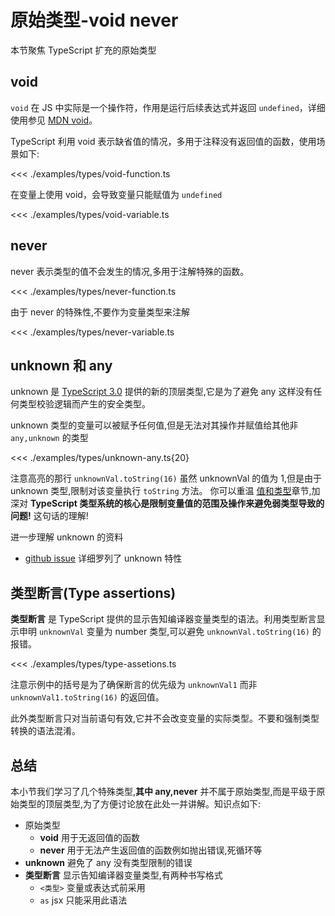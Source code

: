 # 原始类型-void never

本节聚焦 TypeScript 扩充的原始类型

## void
`void` 在 JS 中实际是一个操作符，作用是运行后续表达式并返回 `undefined`，详细使用参见 [MDN void](https://developer.mozilla.org/en-US/docs/Web/JavaScript/Reference/Operators/void)。

TypeScript 利用 void 表示缺省值的情况，多用于注释没有返回值的函数，使用场景如下:

<<< ./examples/types/void-function.ts

在变量上使用 void，会导致变量只能赋值为 `undefined` 

<<< ./examples/types/void-variable.ts

## never
never 表示类型的值不会发生的情况,多用于注解特殊的函数。

<<< ./examples/types/never-function.ts

由于 never 的特殊性,不要作为变量类型来注解

<<< ./examples/types/never-variable.ts

## unknown 和 any
unknown 是 [TypeScript 3.0](https://www.typescriptlang.org/docs/handbook/release-notes/typescript-3-0.html#new-unknown-top-type) 提供的新的顶层类型,它是为了避免 any 这样没有任何类型校验逻辑而产生的安全类型。

unknown 类型的变量可以被赋予任何值,但是无法对其操作并赋值给其他非 
`any,unknown` 的类型

<<< ./examples/types/unknown-any.ts{20}

注意高亮的那行 `unknownVal.toString(16)` 虽然 unknownVal 的值为 1,但是由于 unknown 类型,限制对该变量执行 `toString` 方法。
你可以重温 [值和类型](./2.1.primitive-types.md#值和类型)章节,加深对 **TypeScript 类型系统的核心是限制变量值的范围及操作来避免弱类型导致的问题!** 这句话的理解!


进一步理解 unknown 的资料
* [github issue](https://github.com/Microsoft/TypeScript/pull/24439) 详细罗列了 unknown 特性

## 类型断言(Type assertions)
**类型断言** 是 TypeScript 提供的显示告知编译器变量类型的语法。利用类型断言显示申明 `unknownVal` 变量为 number 类型,可以避免 `unknownVal.toString(16)` 的报错。

<<< ./examples/types/type-assetions.ts

注意示例中的括号是为了确保断言的优先级为 `unknownVal1` 而非 `unknownVal1.toString(16)` 的返回值。

此外类型断言只对当前语句有效,它并不会改变变量的实际类型。不要和强制类型转换的语法混淆。

## 总结
本小节我们学习了几个特殊类型,**其中 any,never** 并不属于原始类型,而是平级于原始类型的顶层类型,为了方便讨论放在此处一并讲解。知识点如下:

* 原始类型
  * **void** 用于无返回值的函数
  * **never** 用于无法产生返回值的函数例如抛出错误,死循环等
* **unknown** 避免了 any 没有类型限制的错误
* **类型断言** 显示告知编译器变量类型,有两种书写格式
  * `<类型>` 变量或表达式前采用
  * `as` jsx 只能采用此语法 





